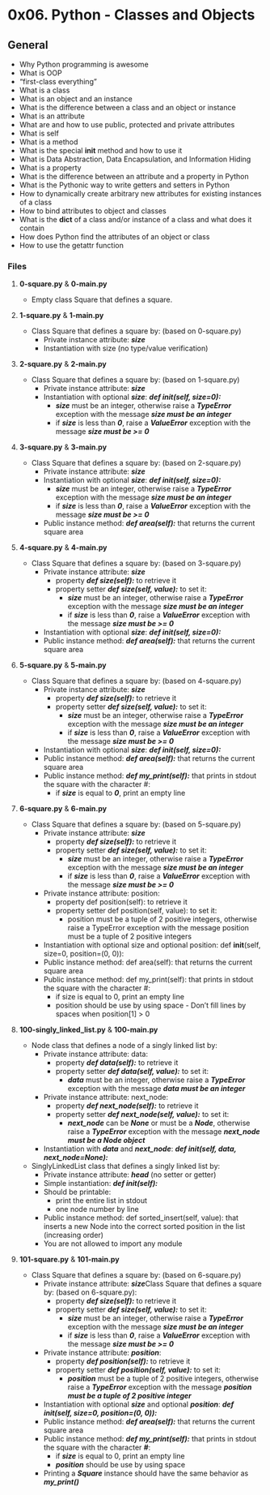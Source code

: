 # 0x06. Python - Classes and Objects

## General
   - Why Python programming is awesome
   - What is OOP
   - “first-class everything”
   - What is a class
   - What is an object and an instance
   - What is the difference between a class and an object or instance
   - What is an attribute
   - What are and how to use public, protected and private attributes
   - What is self
   - What is a method
   - What is the special __init__ method and how to use it
   - What is Data Abstraction, Data Encapsulation, and Information Hiding
   - What is a property
   - What is the difference between an attribute and a property in Python
   - What is the Pythonic way to write getters and setters in Python
   - How to dynamically create arbitrary new attributes for existing instances of a class
   - How to bind attributes to object and classes
   - What is the __dict__ of a class and/or instance of a class and what does it contain
   - How does Python find the attributes of an object or class
   - How to use the getattr function

### Files

1. **0-square.py** & **0-main.py**
   - Empty class Square that defines a square.

2. **1-square.py** & **1-main.py**
   - Class Square that defines a square by: (based on 0-square.py)
     - Private instance attribute: ***size***
     - Instantiation with size (no type/value verification)

3. **2-square.py** & **2-main.py**
   - Class Square that defines a square by: (based on 1-square.py)
     - Private instance attribute: ***size***
     - Instantiation with optional ***size***: ***def __init__(self, size=0):***
       - ***size*** must be an integer, otherwise raise a ***TypeError*** exception with the message ***size must be an integer***
       - if ***size*** is less than ***0***, raise a ***ValueError*** exception with the message ***size must be >= 0***

4. **3-square.py** & **3-main.py**
   - Class Square that defines a square by: (based on 2-square.py)
     - Private instance attribute: ***size***
     - Instantiation with optional ***size***: ***def __init__(self, size=0):***
       - ***size*** must be an integer, otherwise raise a ***TypeError*** exception with the message ***size must be an integer***
       - if ***size*** is less than ***0***, raise a ***ValueError*** exception with the message ***size must be >= 0***
     - Public instance method: ***def area(self):*** that returns the current square area

5. **4-square.py** & **4-main.py**
   - Class Square that defines a square by: (based on 3-square.py)
     - Private instance attribute: ***size***
       - property ***def size(self):*** to retrieve it
       - property setter ***def size(self, value):*** to set it:
         - ***size*** must be an integer, otherwise raise a ***TypeError*** exception with the message ***size must be an integer***
         - if ***size*** is less than ***0***, raise a ***ValueError*** exception with the message ***size must be >= 0***
     - Instantiation with optional ***size***: ***def __init__(self, size=0):***
     - Public instance method: ***def area(self):*** that returns the current square area 

6. **5-square.py** & **5-main.py**
   - Class Square that defines a square by: (based on 4-square.py)
     - Private instance attribute: ***size***
       - property ***def size(self):*** to retrieve it
       - property setter ***def size(self, value):*** to set it:
         - ***size*** must be an integer, otherwise raise a ***TypeError*** exception with the message ***size must be an integer***
         - if ***size*** is less than ***0***, raise a ***ValueError*** exception with the message ***size must be >= 0***
     - Instantiation with optional ***size***: ***def __init__(self, size=0):***
     - Public instance method: ***def area(self):*** that returns the current square area
     - Public instance method: ***def my_print(self):*** that prints in stdout the square with the character #:
       - if ***size*** is equal to ***0***, print an empty line

7. **6-square.py** & **6-main.py**
   - Class Square that defines a square by: (based on 5-square.py)
     - Private instance attribute: ***size***
       - property ***def size(self):*** to retrieve it
       - property setter ***def size(self, value):*** to set it:
         - ***size*** must be an integer, otherwise raise a ***TypeError*** exception with the message ***size must be an integer***
         - if ***size*** is less than ***0***, raise a ***ValueError*** exception with the message ***size must be >= 0***
     - Private instance attribute: position:
       - property def position(self): to retrieve it
       - property setter def position(self, value): to set it:
         - position must be a tuple of 2 positive integers, otherwise raise a TypeError exception with the message position must be a tuple of 2 positive integers
     - Instantiation with optional size and optional position: def __init__(self, size=0, position=(0, 0)):
     - Public instance method: def area(self): that returns the current square area
     - Public instance method: def my_print(self): that prints in stdout the square with the character #:
       - if size is equal to 0, print an empty line
       - position should be use by using space - Don’t fill lines by spaces when position[1] > 0

8. **100-singly_linked_list.py** & **100-main.py**
   - Node class that defines a node of a singly linked list by:
     - Private instance attribute: data:
       - property ***def data(self):*** to retrieve it
       - property setter ***def data(self, value):*** to set it:
         - ***data*** must be an integer, otherwise raise a ***TypeError*** exception with the message ***data must be an integer***
     - Private instance attribute: next_node:
       - property ***def next_node(self):*** to retrieve it
       - property setter ***def next_node(self, value):*** to set it:
         - ***next_node*** can be ***None*** or must be a ***Node***, otherwise raise a ***TypeError*** exception with the message ***next_node must be a Node object***
     - Instantiation with ***data*** and ***next_node***: ***def __init__(self, data, next_node=None):***
   - SinglyLinkedList class that defines a singly linked list by:
     - Private instance attribute: ***head*** (no setter or getter)
     - Simple instantiation: ***def __init__(self):***
     - Should be printable:
       - print the entire list in stdout
       - one node number by line
     - Public instance method: def sorted_insert(self, value): that inserts a new Node into the correct sorted position in the list (increasing order)
     - You are not allowed to import any module

8. **101-square.py** & **101-main.py**
   - Class Square that defines a square by: (based on 6-square.py)
     - Private instance attribute: ***size***Class Square that defines a square by: (based on 6-square.py):
       - property ***def size(self):*** to retrieve it
       - property setter ***def size(self, value):*** to set it:
         - ***size*** must be an integer, otherwise raise a ***TypeError*** exception with the message ***size must be an integer***
         - if ***size*** is less than ***0***, raise a ***ValueError*** exception with the message ***size must be >= 0***
     - Private instance attribute: ***position***:
       - property ***def position(self):*** to retrieve it
       - property setter ***def position(self, value):*** to set it:
         - ***position*** must be a tuple of 2 positive integers, otherwise raise a ***TypeError*** exception with the message ***position must be a tuple of 2 positive integer***
     - Instantiation with optional ***size*** and optional ***position***: ***def __init__(self, size=0, position=(0, 0)):***
     - Public instance method: ***def area(self):*** that returns the current square area
     - Public instance method: ***def my_print(self):*** that prints in stdout the square with the character ***#***:
       - if ***size*** is equal to 0, print an empty line
       - ***position*** should be use by using space
     - Printing a ***Square*** instance should have the same behavior as ***my_print()***

